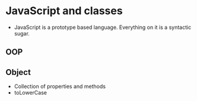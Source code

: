 # JavaScript and classes
- JavaScript is a prototype based language. Everything on it is a syntactic sugar.

## OOP

## Object
- Collection of properties and methods
- toLowerCase
